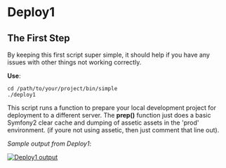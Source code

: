 # Deploy1

## The First Step

By keeping this first script super simple, it should help if you have any issues with other
things not working correctly.

__Use__:

    cd /path/to/your/project/bin/simple
    ./deploy1

This script runs a function to prepare your local development project for deployment to a
different server. The __prep()__ function just does a basic Symfony2 clear cache and dumping
of assetic assets in the 'prod' environment. (if youre not using assetic, then just comment that line out).

_Sample output from Deploy1_:

[![Deploy1 output](https://github.com/ZermattChris/Symfony2-SimpleDeployScripts/raw/master/bin/deploy1/deploy1-output.jpg)](https://github.com/ZermattChris/Symfony2-SimpleDeployScripts/raw/master/bin/deploy1/deploy1-output.jpg)

